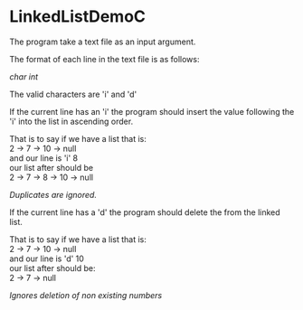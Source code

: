 # LinkedListDemoC

The program take a text file as an input argument.

The format of each line in the text file is as follows:

*char*  *int*

The valid characters are 'i' and 'd'

If the current line has an 'i' the program should insert the value following the 'i' into the list in ascending order.

That is to say if we have a list that is:  
2 -> 7 -> 10 -> null  
and our line is 'i' 8  
our list after should be   
2 -> 7 -> 8 -> 10 -> null

*Duplicates are ignored.*  

If the current line has a 'd' the program should delete the from the linked list.  

That is to say if we have a list that is:  
2 -> 7 -> 10 -> null  
and our line is 'd' 10  
our list after should be:   
2 -> 7 -> null  

*Ignores deletion of non existing numbers*
